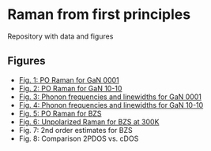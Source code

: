 Raman from first principles
===

Repository with data and figures

## Figures

- [Fig. 1: PO Raman for GaN 0001](./figure_01/README.md)
- [Fig. 2: PO Raman for GaN 10-10](./figure_02/README.md)
- [Fig. 3: Phonon frequencies and linewidths for GaN 0001](./figure_03/README.md)
- [Fig. 4: Phonon frequencies and linewidths for GaN 10-10](./figure_04/README.md)
- [Fig. 5: PO Raman for BZS](./figure_05/README.md)
- [Fig. 6: Unpolarized Raman for BZS at 300K](./figure_06/README.md)
- Fig. 7: 2nd order estimates for BZS
- Fig. 8: Comparison 2PDOS vs. cDOS
